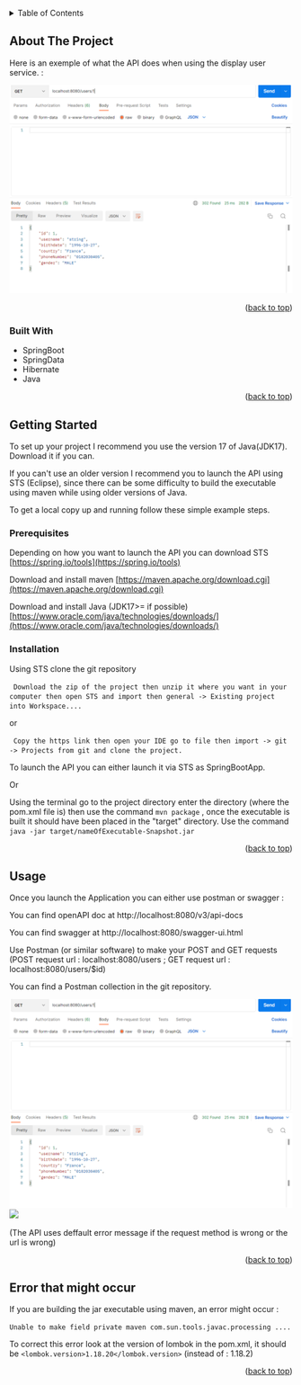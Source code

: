 <!-- Improved compatibility of back to top link: See: https://github.com/othneildrew/Best-README-Template/pull/73 -->
<a name="readme-top"></a>
<!--
*** This readme is inspired from opensource Best readme template https://github.com/othneildrew/Best-README-Template/blob/master/BLANK_README.md-->

<!-- PROJECT SHIELDS -->
<!--
*** I'm using markdown "reference style" links for readability.
*** Reference links are enclosed in brackets [ ] instead of parentheses ( ).
*** See the bottom of this document for the declaration of the reference variables
*** for contributors-url, forks-url, etc. This is an optional, concise syntax you may use.
*** https://www.markdownguide.org/basic-syntax/#reference-style-links
-->


<!-- TABLE OF CONTENTS -->
<details>
  <summary>Table of Contents</summary>
  <ol>
    <li>
      <a href="#about-the-project">About The Project</a>
      <ul>
        <li><a href="#built-with">Built With</a></li>
      </ul>
    </li>
    <li>
      <a href="#getting-started">Getting Started</a>
      <ul>
        <li><a href="#prerequisites">Prerequisites</a></li>
        <li><a href="#installation">Installation</a></li>
      </ul>
    </li>
    <li><a href="#usage">Usage</a></li>
    <li><a href="#error-that-might-occur">Error that might occur</a></li>
  </ol>
</details>



<!-- ABOUT THE PROJECT -->
## About The Project

Here is an exemple of what the API does when using the display user service. : 

<img src="get-request.png">


<p align="right">(<a href="#readme-top">back to top</a>)</p>



### Built With

<ul>
  <li>SpringBoot</li>
  <li>SpringData</li>
  <li>Hibernate</li>
  <li>Java</li>
</ul>

<p align="right">(<a href="#readme-top">back to top</a>)</p>



<!-- GETTING STARTED -->
## Getting Started

To set up your project I recommend you use the version 17 of Java(JDK17). Download it if you can.

If you can't use an older version I recommend you to launch the API using STS (Eclipse), since there can be some difficulty to build the executable using maven while using older versions of Java.

To get a local copy up and running follow these simple example steps.

### Prerequisites

Depending on how you want to launch the API you can download STS [https://spring.io/tools](https://spring.io/tools)

Download and install maven [https://maven.apache.org/download.cgi](https://maven.apache.org/download.cgi)

Download and install Java (JDK17>= if possible) [https://www.oracle.com/java/technologies/downloads/](https://www.oracle.com/java/technologies/downloads/)


### Installation
Using STS clone the git repository 

``` Download the zip of the project then unzip it where you want in your computer then open STS and import then general -> Existing project into Workspace....```

or

``` Copy the https link then open your IDE go to file then import -> git -> Projects from git and clone the project.```

To launch the API you can either launch it via STS as SpringBootApp.

Or

Using the terminal go to the project directory enter the directory (where the pom.xml file is) then use the command  ```mvn package``` , once the executable is built it should have been placed in the "target" directory. Use the command ```java -jar target/nameOfExecutable-Snapshot.jar```


<p align="right">(<a href="#readme-top">back to top</a>)</p>



<!-- USAGE EXAMPLES -->
## Usage

Once you launch the Application you can either use postman or swagger :

You can find openAPI doc at http://localhost:8080/v3/api-docs

You can find swagger at http://localhost:8080/swagger-ui.html


Use Postman (or similar software) to make your POST and GET requests (POST request url : localhost:8080/users ; GET request url : localhost:8080/users/$id)

You can find a Postman collection in the git repository.

<img src="get-request.png" >
<img src="post-request.png">

(The API uses deffault error message if the request method is wrong or the url is wrong)
<p align="right">(<a href="#readme-top">back to top</a>)</p>

## Error that might occur

If you are building the jar executable using maven, an error might occur : 

```Unable to make field private maven com.sun.tools.javac.processing ....```

To correct this error look at the version of lombok in the pom.xml, it should be ```<lombok.version>1.18.20</lombok.version>``` (instead of : 1.18.2)

<p align="right">(<a href="#readme-top">back to top</a>)</p>
